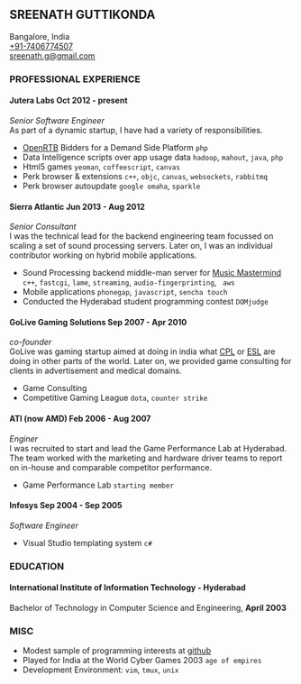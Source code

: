## SREENATH GUTTIKONDA
Bangalore, India  
[+91-7406774507](tel:+917406774507)  
<sreenath.g@gmail.com>  

### PROFESSIONAL EXPERIENCE

#### Jutera Labs  	Oct 2012 - present
*Senior Software Engineer*  
As part of a dynamic startup, I have had a variety of responsibilities.

* [OpenRTB](http://openrtb.github.io/OpenRTB/) Bidders for a Demand Side Platform `php`
* Data Intelligence scripts over app usage data `hadoop`, `mahout`, `java`, `php`
* Html5 games `yeoman`, `coffeescript`, `canvas`
* Perk browser & extensions `c++`, `objc`, `canvas`, `websockets`, `rabbitmq`
* Perk browser autoupdate `google omaha`, `sparkle`

#### Sierra Atlantic 	Jun 2013 - Aug 2012
*Senior Consultant*  
	I was the technical lead for the backend engineering team focussed on scaling a set of sound processing servers. Later on, I was an individual contributor working on hybrid mobile applications.

* Sound Processing backend middle-man server for [Music Mastermind](http://www.musicmastermind.com) `c++`, `fastcgi`, `lame`, `streaming`, `audio-fingerprinting`, ` aws`
* Mobile applications `phonegap`, `javascript`, `sencha touch`
* Conducted the Hyderabad student programming contest `DOMjudge`

#### GoLive Gaming Solutions 	Sep 2007 - Apr 2010  
*co-founder*  
	GoLive was gaming startup aimed at doing in india what [CPL](http://thecpl.com/) or [ESL](http://www.esl.eu/eu/) are doing in other parts of the world. Later on, we provided game consulting for clients in advertisement and medical domains.

* Game Consulting
* Competitive Gaming League `dota`, `counter strike`

#### ATI (now AMD) 	Feb 2006 - Aug 2007  
*Enginer*  
	I was recruited to start and lead the Game Performance Lab at Hyderabad. The team worked with the marketing and hardware driver teams to report on in-house and comparable competitor performance.

* Game Performance Lab `starting member`  

#### Infosys 	Sep 2004 - Sep 2005  
*Software Engineer*

* Visual Studio templating system `c#`  

### EDUCATION

#### International Institute of Information Technology - Hyderabad
Bachelor of Technology in Computer Science and Engineering, **April 2003**

### MISC
* Modest sample of programming interests at [github](https://github.com/ab-su-rd)  
* Played for India at the World Cyber Games 2003 `age of empires`  
* Development Environment: `vim`, `tmux`, `unix`
